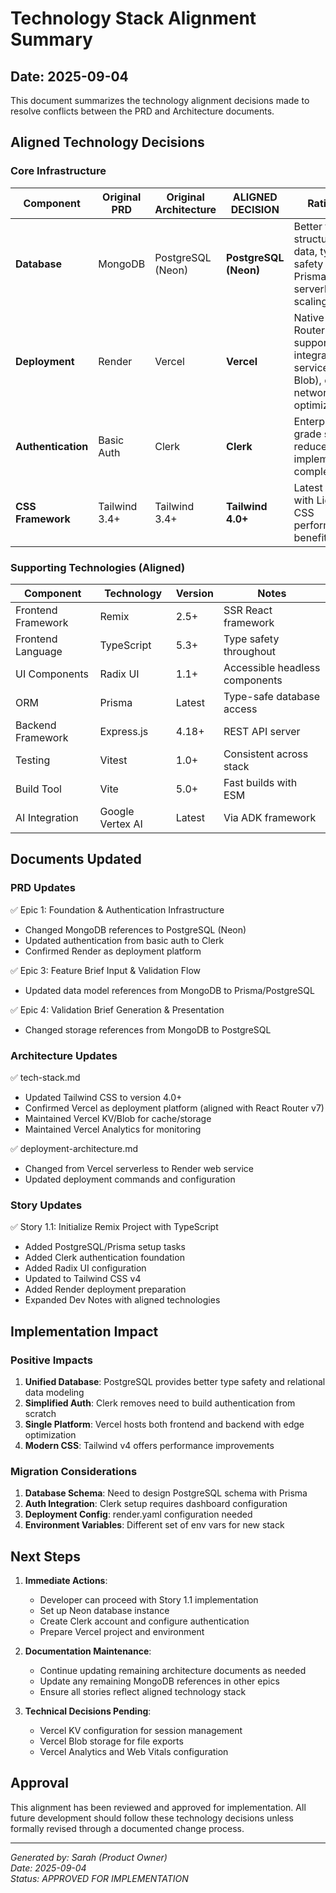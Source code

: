 # Technology Stack Alignment Summary

## Date: 2025-09-04

This document summarizes the technology alignment decisions made to resolve conflicts between the PRD and Architecture documents.

## Aligned Technology Decisions

### Core Infrastructure

| Component | Original PRD | Original Architecture | **ALIGNED DECISION** | Rationale |
|-----------|--------------|----------------------|---------------------|-----------|
| **Database** | MongoDB | PostgreSQL (Neon) | **PostgreSQL (Neon)** | Better for structured data, type safety with Prisma, serverless scaling |
| **Deployment** | Render | Vercel | **Vercel** | Native React Router v7 support, integrated services (KV, Blob), edge network optimization |
| **Authentication** | Basic Auth | Clerk | **Clerk** | Enterprise-grade security, reduced implementation complexity |
| **CSS Framework** | Tailwind 3.4+ | Tailwind 3.4+ | **Tailwind 4.0+** | Latest version with Lightning CSS performance benefits |

### Supporting Technologies (Aligned)

| Component | Technology | Version | Notes |
|-----------|------------|---------|--------|
| Frontend Framework | Remix | 2.5+ | SSR React framework |
| Frontend Language | TypeScript | 5.3+ | Type safety throughout |
| UI Components | Radix UI | 1.1+ | Accessible headless components |
| ORM | Prisma | Latest | Type-safe database access |
| Backend Framework | Express.js | 4.18+ | REST API server |
| Testing | Vitest | 1.0+ | Consistent across stack |
| Build Tool | Vite | 5.0+ | Fast builds with ESM |
| AI Integration | Google Vertex AI | Latest | Via ADK framework |

## Documents Updated

### PRD Updates
✅ Epic 1: Foundation & Authentication Infrastructure
- Changed MongoDB references to PostgreSQL (Neon)
- Updated authentication from basic auth to Clerk
- Confirmed Render as deployment platform

✅ Epic 3: Feature Brief Input & Validation Flow
- Updated data model references from MongoDB to Prisma/PostgreSQL

✅ Epic 4: Validation Brief Generation & Presentation
- Changed storage references from MongoDB to PostgreSQL

### Architecture Updates
✅ tech-stack.md
- Updated Tailwind CSS to version 4.0+
- Confirmed Vercel as deployment platform (aligned with React Router v7)
- Maintained Vercel KV/Blob for cache/storage
- Maintained Vercel Analytics for monitoring

✅ deployment-architecture.md
- Changed from Vercel serverless to Render web service
- Updated deployment commands and configuration

### Story Updates
✅ Story 1.1: Initialize Remix Project with TypeScript
- Added PostgreSQL/Prisma setup tasks
- Added Clerk authentication foundation
- Added Radix UI configuration
- Updated to Tailwind CSS v4
- Added Render deployment preparation
- Expanded Dev Notes with aligned technologies

## Implementation Impact

### Positive Impacts
1. **Unified Database**: PostgreSQL provides better type safety and relational data modeling
2. **Simplified Auth**: Clerk removes need to build authentication from scratch
3. **Single Platform**: Vercel hosts both frontend and backend with edge optimization
4. **Modern CSS**: Tailwind v4 offers performance improvements

### Migration Considerations
1. **Database Schema**: Need to design PostgreSQL schema with Prisma
2. **Auth Integration**: Clerk setup requires dashboard configuration
3. **Deployment Config**: render.yaml configuration needed
4. **Environment Variables**: Different set of env vars for new stack

## Next Steps

1. **Immediate Actions**:
   - Developer can proceed with Story 1.1 implementation
   - Set up Neon database instance
   - Create Clerk account and configure authentication
   - Prepare Vercel project and environment

2. **Documentation Maintenance**:
   - Continue updating remaining architecture documents as needed
   - Update any remaining MongoDB references in other epics
   - Ensure all stories reflect aligned technology stack

3. **Technical Decisions Pending**:
   - Vercel KV configuration for session management
   - Vercel Blob storage for file exports
   - Vercel Analytics and Web Vitals configuration

## Approval

This alignment has been reviewed and approved for implementation. All future development should follow these technology decisions unless formally revised through a documented change process.

---

*Generated by: Sarah (Product Owner)*  
*Date: 2025-09-04*  
*Status: APPROVED FOR IMPLEMENTATION*